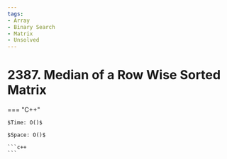 ```yaml
---
tags:
- Array
- Binary Search
- Matrix
- Unsolved
---
```



# 2387. Median of a Row Wise Sorted Matrix

=== "C++"

    $Time: O()$

    $Space: O()$

    ```c++
    ```